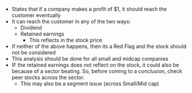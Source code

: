 - States that if a company makes a profit of $1, it should reach the customer eventually
- It can reach the customer in any of the two ways:
	- Dividend
	- Retained earnings
		- This reflects in the stock price
- If neither of the above happens, then its a Red Flag and the stock should not be considered
- This analysis should be done for all small and midcap companies
- IF the retained earnings does not reflect on the stock, it could also be because of a sector beating. So, before coming to a conclusion, check peer stocks across the sector.
	- This may also be a segment issue (across Small/Mid cap)